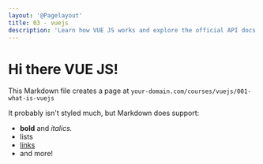 ```yaml
---
layout: '@Pagelayout'
title: 03 - vuejs
description: 'Learn how VUE JS works and explore the official API docs'
---
```


# Hi there VUE JS!

This Markdown file creates a page at `your-domain.com/courses/vuejs/001-what-is-vuejs`

It probably isn't styled much, but Markdown does support:

- **bold** and _italics._
- lists
- [links](https://astro.build)
- and more!
